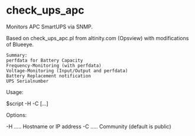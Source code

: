# check_ups_apc
Monitors APC SmartUPS via SNMP.

Based on check_ups_apc.pl from altinity.com (Opsview) with modifications of Blueeye.

    Summary:
    perfdata for Battery Capacity
    Frequency-Monitoring (with perfdata)
    Voltage-Monitoring (Input/Output and perfdata)
    Battery Replacement notification
    UPS Serialnumber

Usage:

 $script -H  -C  [...]

Options:

-H .....  Hostname or IP address
-C .....  Community (default is public)
